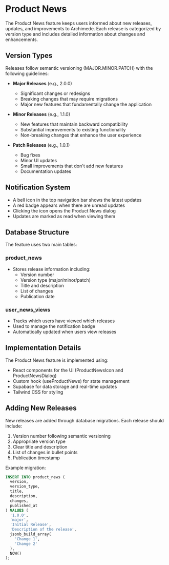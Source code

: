 # Product News

The Product News feature keeps users informed about new releases, updates, and improvements to Archimede. Each release is categorized by version type and includes detailed information about changes and enhancements.

## Version Types

Releases follow semantic versioning (MAJOR.MINOR.PATCH) with the following guidelines:

- **Major Releases** (e.g., 2.0.0)
  - Significant changes or redesigns
  - Breaking changes that may require migrations
  - Major new features that fundamentally change the application

- **Minor Releases** (e.g., 1.1.0)
  - New features that maintain backward compatibility
  - Substantial improvements to existing functionality
  - Non-breaking changes that enhance the user experience

- **Patch Releases** (e.g., 1.0.1)
  - Bug fixes
  - Minor UI updates
  - Small improvements that don't add new features
  - Documentation updates

## Notification System

- A bell icon in the top navigation bar shows the latest updates
- A red badge appears when there are unread updates
- Clicking the icon opens the Product News dialog
- Updates are marked as read when viewing them

## Database Structure

The feature uses two main tables:

### product_news
- Stores release information including:
  - Version number
  - Version type (major/minor/patch)
  - Title and description
  - List of changes
  - Publication date

### user_news_views
- Tracks which users have viewed which releases
- Used to manage the notification badge
- Automatically updated when users view releases

## Implementation Details

The Product News feature is implemented using:

- React components for the UI (ProductNewsIcon and ProductNewsDialog)
- Custom hook (useProductNews) for state management
- Supabase for data storage and real-time updates
- Tailwind CSS for styling

## Adding New Releases

New releases are added through database migrations. Each release should include:

1. Version number following semantic versioning
2. Appropriate version type
3. Clear title and description
4. List of changes in bullet points
5. Publication timestamp

Example migration:
```sql
INSERT INTO product_news (
  version,
  version_type,
  title,
  description,
  changes,
  published_at
) VALUES (
  '1.0.0',
  'major',
  'Initial Release',
  'Description of the release',
  jsonb_build_array(
    'Change 1',
    'Change 2'
  ),
  NOW()
);

